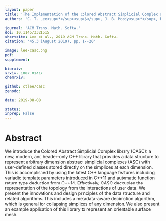 ```yaml
---
layout: paper
title: 'The Implementation of the Colored Abstract Simplicial Complex and Its Application to Mesh Generation'
authors: 'C. T. Lee<sup>*</sup><sup>$</sup>, J. B. Moody<sup>*</sup>, R. E. Amaro, J. A. Mccammon, and M. J. Holst'

journal: 'ACM Trans. Math. Softw.'
doi: 10.1145/3321515
shortcite: Lee et al., 2019 ACM Trans. Math. Softw.
citation: '45.3 (August 2019), pp. 1--20'

image: lee-casc.png
pdf: 
supplement: 

biorxiv: 
arxiv: 1807.01417
chemrxiv: 

github: ctlee/casc
zenodo: 

date: 2019-08-08

status: 
inprep: False
---
```


# Abstract

We introduce the Colored Abstract Simplicial Complex library (CASC): a new, modern, and header-only C++ library that provides a data structure to represent arbitrary dimension abstract simplicial complexes (ASC) with user-defined classes stored directly on the simplices at each dimension. This is accomplished by using the latest C++ language features including variadic template parameters introduced in C++11 and automatic function return type deduction from C++14. Effectively, CASC decouples the representation of the topology from the interactions of user data. We present the innovations and design principles of the data structure and related algorithms. This includes a metadata-aware decimation algorithm, which is general for collapsing simplices of any dimension. We also present an example application of this library to represent an orientable surface mesh.

